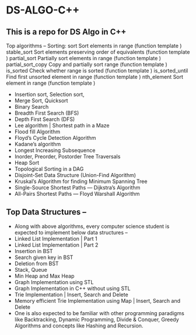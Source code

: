 # DS-ALGO-C++
## This is a repo for DS Algo in C++
Top algorithms –
Sorting:
sort
Sort elements in range (function template )
stable_sort
Sort elements preserving order of equivalents (function template )
partial_sort
Partially sort elements in range (function template )
partial_sort_copy
Copy and partially sort range (function template )
is_sorted 
Check whether range is sorted (function template )
is_sorted_until 
Find first unsorted element in range (function template )
nth_element
Sort element in range (function template )
- Insertion sort, Selection sort,
- Merge Sort, Quicksort
- Binary Search
- Breadth First Search (BFS)
- Depth First Search (DFS)
- Lee algorithm | Shortest path in a Maze
- Flood fill Algorithm
- Floyd’s Cycle Detection Algorithm
- Kadane’s algorithm
- Longest Increasing Subsequence
- Inorder, Preorder, Postorder Tree Traversals
- Heap Sort
- Topological Sorting in a DAG
- Disjoint-Set Data Structure (Union-Find Algorithm)
- Kruskal’s Algorithm for finding Minimum Spanning Tree
- Single-Source Shortest Paths — Dijkstra’s Algorithm
- All-Pairs Shortest Paths — Floyd Warshall Algorithm
## Top Data Structures –
- Along with above algorithms, every computer science student is expected to implement below data structures –
- Linked List Implementation | Part 1
- Linked List Implementation | Part 2
- Insertion in BST
- Search given key in BST
- Deletion from BST
- Stack, Queue
- Min Heap and Max Heap
- Graph Implementation using STL
- Graph Implementation in C++ without using STL
- Trie Implementation | Insert, Search and Delete
- Memory efficient Trie Implementation using Map | Insert, Search and Delete
- One is also expected to be familiar with other programming paradigms like Backtracking, Dynamic Programming, Divide & Conquer, Greedy Algorithms and concepts like Hashing and Recursion.





